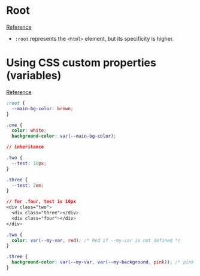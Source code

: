 # Root
[Reference](https://developer.mozilla.org/en-US/docs/Web/CSS/:root)

- `:root` represents the `<html>` element, but its specificity is higher.

# Using CSS custom properties (variables)
[Reference](https://developer.mozilla.org/en-US/docs/Web/CSS/Using_CSS_variables)

``` css
:root {
  --main-bg-color: brown;
}

.one {
  color: white;
  background-color: var(--main-bg-color);

// inheritance

.two {
  --test: 10px;
}

.three {
  --test: 2em;
}

// for .four, test is 10px
<div class="two">
  <div class="three"></div>
  <div class="four"></div>
</div>

.two {
  color: var(--my-var, red); /* Red if --my-var is not defined */
}

.three {
  background-color: var(--my-var, var(--my-background, pink)); /* pink if my-var and --my-background are not defined */
}
```


